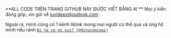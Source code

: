 **ALL CODE TRÊN TRANG GITHUB NÀY ĐƯỢC VIẾT BẰNG AI
**
Mọi ý kiến đóng góp, xin gửi về [luvideez@outlook.com](mailto:luvideez@outlook.com)

Ngoài ra, mình cũng có 1 kênh tiktok mong mọi người có thể qua và ủng hộ mình nếu rảnh [`Đi tù có gì vui? (@ditucogivui)`](https://www.tiktok.com/@ditucogivui)

